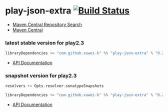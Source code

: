 # play-json-extra [![Build Status](https://secure.travis-ci.org/xuwei-k/play-json-extra.png)](http://travis-ci.org/xuwei-k/play-json-extra)


- [Maven Central Repository Search](http://search.maven.org/#search%7Cga%7C1%7Cg%3A%22com.github.xuwei-k%22%20AND%20a%3A%22play-json-extra_2.10%22)
- [Maven Central](http://repo1.maven.org/maven2/com/github/xuwei-k/play-json-extra_2.10/)


### latest stable version for play2.3

```scala
libraryDependencies += "com.github.xuwei-k" %% "play-json-extra" % "0.2.0"
```

- [API Documentation](https://oss.sonatype.org/service/local/repositories/releases/archive/com/github/xuwei-k/play-json-extra_2.10/0.2.0/play-json-extra_2.10-0.2.0-javadoc.jar/!/index.html)

### snapshot version for play2.3

```scala
resolvers += Opts.resolver.sonatypeSnapshots

libraryDependencies += "com.github.xuwei-k" %% "play-json-extra" % "0.2.1-SNAPSHOT"
```

- [API Documentation](https://oss.sonatype.org/service/local/repositories/snapshots/archive/com/github/xuwei-k/play-json-extra_2.10/0.2.1-SNAPSHOT/play-json-extra_2.10-0.2.1-SNAPSHOT-javadoc.jar/!/index.html)


